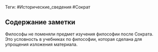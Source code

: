 Теги: #Исторические_сведения  #Сократ
## Содержание заметки
Философы не поменяли предмет изучения философии после Сократа. Это условность в учебниках по философии, которая сделана для упрощения изложения материала.
